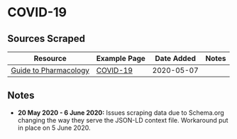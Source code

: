 # COVID-19

## Sources Scraped

Resource|Example Page|Date Added| Notes
--|--|--|--
[Guide to Pharmacology](https://www.guidetopharmacology.org/)| [COVID-19](https://www.guidetopharmacology.org/coronavirus.jsp) | 2020-05-07 |

## Notes

- __20 May 2020 - 6 June 2020:__ Issues scraping data due to Schema.org changing the way they serve the JSON-LD context file. Workaround put in place on 5 June 2020.
